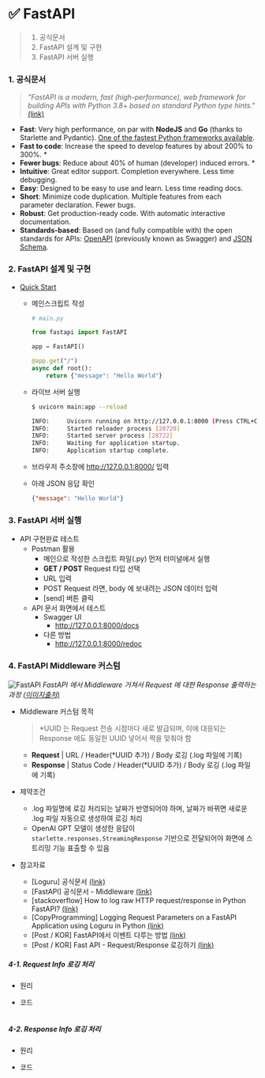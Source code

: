 # ✅ FastAPI

> 1. 공식문서
> 2. FastAPI 설계 및 구현
> 3. FastAPI 서버 실행



### 1. 공식문서

> *"FastAPI is a modern, fast (high-performance), web framework for building APIs with Python 3.8+ based on standard Python type hints."* [(link)](https://fastapi.tiangolo.com/ko/)

- **Fast**: Very high performance, on par with **NodeJS** and **Go** (thanks to Starlette and Pydantic). [One of the fastest Python frameworks available](https://fastapi.tiangolo.com/#performance).
- **Fast to code**: Increase the speed to develop features by about 200% to 300%. *
- **Fewer bugs**: Reduce about 40% of human (developer) induced errors. *
- **Intuitive**: Great editor support. Completion everywhere. Less time debugging.
- **Easy**: Designed to be easy to use and learn. Less time reading docs.
- **Short**: Minimize code duplication. Multiple features from each parameter declaration. Fewer bugs.
- **Robust**: Get production-ready code. With automatic interactive documentation.
- **Standards-based**: Based on (and fully compatible with) the open standards for APIs: [OpenAPI](https://github.com/OAI/OpenAPI-Specification) (previously known as Swagger) and [JSON Schema](https://json-schema.org/).



### 2. FastAPI 설계 및 구현

- [Quick Start](https://fastapi.tiangolo.com/ko/tutorial/first-steps/)

  - 메인스크립트 작성

    ```python
    # main.py
    
    from fastapi import FastAPI
    
    app = FastAPI()
    
    @app.get("/")
    async def root():
        return {"message": "Hello World"}
    ```

  - 라이브 서버 실행

    ```bash
    $ uvicorn main:app --reload
    
    INFO:     Uvicorn running on http://127.0.0.1:8000 (Press CTRL+C to quit)
    INFO:     Started reloader process [28720]
    INFO:     Started server process [28722]
    INFO:     Waiting for application startup.
    INFO:     Application startup complete.
    ```

  - 브라우저 주소창에 http://127.0.0.1:8000/ 입력

  - 아래 JSON 응답 확인

    ```json
    {"message": "Hello World"}
    ```



### 3. FastAPI 서버 실행

- API 구현완료 테스트
  - Postman 활용
    - 메인으로 작성한 스크립트 파일(.py) 먼저 터미널에서 실행
    - **GET / POST** Request 타입 선택
    - URL 입력
    - POST Request 라면, body 에 보내려는 JSON 데이터 입력
    - [send] 버튼 클릭
  - API 문서 화면에서 테스트
    - Swagger UI
      - http://127.0.0.1:8000/docs
    - 다른 방법
      - http://127.0.0.1:8000/redoc
    



### 4. FastAPI Middleware 커스텀

![FastAPI](https://github.com/code-sum/TIL/assets/106902415/ac8e55bb-c148-4840-bef2-e386d5c1027b)
*FastAPI 에서 Middleware 거쳐서 Request 에 대한 Response 출력하는 과정 [(이미지출처)](https://ks1171-park.tistory.com/87)*

- Middleware 커스텀 목적
  
  > *UUID 는 Request 전송 시점마다 새로 발급되며, 이에 대응되는 Response 에도 동일한 UUID 넣어서 짝을 맞춰야 함
  
  - **Request** | URL / Header(*UUID 추가) / Body 로깅 (.log 파일에 기록)
  - **Response** | Status Code / Header(*UUID 추가) / Body 로깅 (.log 파일에 기록)
- 제약조건
  - .log 파일명에 로깅 처리되는 날짜가 반영되어야 하며, 날짜가 바뀌면 새로운 .log 파일 자동으로 생성하여 로깅 처리
  - OpenAI GPT 모델이 생성한 응답이 `starlette.responses.StreamingResponse` 기반으로 전달되어야 화면에 스트리밍 기능 표출할 수 있음
- 참고자료
  - [Loguru] 공식문서 [(link)](https://loguru.readthedocs.io/en/stable/)
  - [FastAPI] 공식문서 - Middleware [(link)](https://fastapi.tiangolo.com/tutorial/middleware/)
  - [stackoverflow] How to log raw HTTP request/response in Python FastAPI? [(link)](https://stackoverflow.com/questions/69670125/how-to-log-raw-http-request-response-in-python-fastapi)
  - [CopyProgramming] Logging Request Parameters on a FastAPI Application using Loguru in Python [(link)](https://copyprogramming.com/howto/python-logging-with-loguru-log-request-params-on-fastapi-app)
  - [Post / KOR] FastAPI에서 이벤트 다루는 방법 [(link)](https://hides.kr/1091)
  - [Post / KOR] Fast API - Request/Response 로깅하기 [(link)](https://velog.io/@limelimejiwon/Fast-API-RequestResponse-%EB%A1%9C%EA%B9%85%ED%95%98%EA%B8%B0)

##### 4-1. Request Info 로깅 처리

- 원리
- 코드

  ```python
  
  ```

##### 4-2. Response Info 로깅 처리

- 원리
- 코드

  ```python
  ```

  
